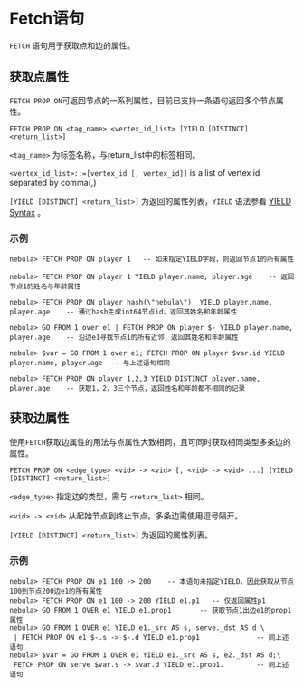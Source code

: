 # Fetch语句

`FETCH` 语句用于获取点和边的属性。

## 获取点属性

`FETCH PROP ON`可返回节点的一系列属性，目前已支持一条语句返回多个节点属性。

```
FETCH PROP ON <tag_name> <vertex_id_list> [YIELD [DISTINCT] <return_list>]
```

`<tag_name>` 为标签名称，与return_list中的标签相同。

`<vertex_id_list>::=[vertex_id [, vertex_id]]` is a list of vertex id separated by comma(,)

`[YIELD [DISTINCT] <return_list>]` 为返回的属性列表，`YIELD` 语法参看 [YIELD Syntax](yield-syntax.md) 。

### 示例

```
nebula> FETCH PROP ON player 1   -- 如未指定YIELD字段，则返回节点1的所有属性

nebula> FETCH PROP ON player 1 YIELD player.name, player.age    -- 返回节点1的姓名与年龄属性

nebula> FETCH PROP ON player hash(\"nebula\")  YIELD player.name, player.age    -- 通过hash生成int64节点id，返回其姓名和年龄属性

nebula> GO FROM 1 over e1 | FETCH PROP ON player $- YIELD player.name, player.age    -- 沿边e1寻找节点1的所有近邻，返回其姓名和年龄属性

nebula> $var = GO FROM 1 over e1; FETCH PROP ON player $var.id YIELD player.name, player.age  -- 与上述语句相同

nebula> FETCH PROP ON player 1,2,3 YIELD DISTINCT player.name, player.age    -- 获取1，2，3三个节点，返回姓名和年龄都不相同的记录
```

## 获取边属性

使用`FETCH`获取边属性的用法与点属性大致相同，且可同时获取相同类型多条边的属性。

```
FETCH PROP ON <edge_type> <vid> -> <vid> [, <vid> -> <vid> ...] [YIELD [DISTINCT] <return_list>]
```

`<edge_type>` 指定边的类型，需与 `<return_list>` 相同。

`<vid> -> <vid>` 从起始节点到终止节点。多条边需使用逗号隔开。

`[YIELD [DISTINCT] <return_list>]` 为返回的属性列表。

### 示例

```
nebula> FETCH PROP ON e1 100 -> 200    -- 本语句未指定YIELD，因此获取从节点100到节点200边e1的所有属性
nebula> FETCH PROP ON e1 100 -> 200 YIELD e1.p1   -- 仅返回属性p1
nebula> GO FROM 1 OVER e1 YIELD e1.prop1       -- 获取节点1出边e1的prop1属性
nebula> GO FROM 1 OVER e1 YIELD e1._src AS s, serve._dst AS d \
 | FETCH PROP ON e1 $-.s -> $-.d YIELD e1.prop1              -- 同上述语句
nebula> $var = GO FROM 1 OVER e1 YIELD e1._src AS s, e2._dst AS d;\
 FETCH PROP ON serve $var.s -> $var.d YIELD e1.prop1.        -- 同上述语句
```
